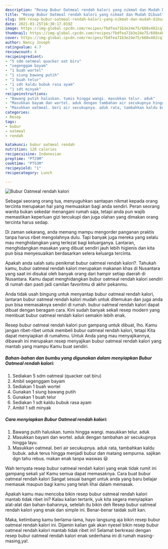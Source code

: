 ```yaml
---
description: "Resep Bubur Oatmeal rendah kalori yang nikmat dan Mudah Dibuat"
title: "Resep Bubur Oatmeal rendah kalori yang nikmat dan Mudah Dibuat"
slug: 909-resep-bubur-oatmeal-rendah-kalori-yang-nikmat-dan-mudah-dibuat
date: 2021-03-25T16:30:17.019Z
image: https://img-global.cpcdn.com/recipes/fbdfea71b3e24e75/680x482cq70/bubur-oatmeal-rendah-kalori-foto-resep-utama.jpg
thumbnail: https://img-global.cpcdn.com/recipes/fbdfea71b3e24e75/680x482cq70/bubur-oatmeal-rendah-kalori-foto-resep-utama.jpg
cover: https://img-global.cpcdn.com/recipes/fbdfea71b3e24e75/680x482cq70/bubur-oatmeal-rendah-kalori-foto-resep-utama.jpg
author: Nancy Joseph
ratingvalue: 4.7
reviewcount: 4
recipeingredient:
- "5 sdm oatmeal quacker oat biru"
- "segenggam bayam"
- "1 buah wortel"
- "1 siung bawang putih"
- "1 buah telur"
- "1 sdt kaldu bubuk rasa ayam"
- "1 sdt minyak"
recipeinstructions:
- "Bawang putih haluskan. tumis hingga wangi. masukkan telur. aduk"
- "Masukkan bayam dan wortel. aduk dengan tambahan air secukupnya hingga layu."
- "Masukkan oatmeal. beri air secukupnya. aduk rata, tambahkan kaldu bubuk. aduk terus hingga menjadi bubur dan matang sempurna. sajikan dgn tahu rebus. makan enak tanpa waswas 😃"
categories:
- Resep
tags:
- bubur
- oatmeal
- rendah

katakunci: bubur oatmeal rendah 
nutrition: 128 calories
recipecuisine: Indonesian
preptime: "PT29M"
cooktime: "PT53M"
recipeyield: "1"
recipecategory: Lunch

---
```



![Bubur Oatmeal rendah kalori](https://img-global.cpcdn.com/recipes/fbdfea71b3e24e75/680x482cq70/bubur-oatmeal-rendah-kalori-foto-resep-utama.jpg)

Sebagai seorang orang tua, menyuguhkan santapan nikmat kepada orang tercinta merupakan hal yang memuaskan bagi anda sendiri. Peran seorang  wanita bukan sekedar menangani rumah saja, tetapi anda pun wajib memastikan keperluan gizi tercukupi dan juga olahan yang dimakan orang tercinta harus sedap.

Di zaman  sekarang, anda memang mampu mengorder panganan praktis tanpa harus ribet mengolahnya dulu. Tapi banyak juga mereka yang selalu mau menghidangkan yang terlezat bagi keluarganya. Lantaran, menghidangkan masakan yang dibuat sendiri jauh lebih higienis dan kita pun bisa menyesuaikan berdasarkan selera keluarga tercinta. 



Apakah anda salah satu penikmat bubur oatmeal rendah kalori?. Tahukah kamu, bubur oatmeal rendah kalori merupakan makanan khas di Nusantara yang saat ini disukai oleh banyak orang dari hampir setiap daerah di Nusantara. Kamu dapat menghidangkan bubur oatmeal rendah kalori sendiri di rumah dan pasti jadi camilan favoritmu di akhir pekanmu.

Anda tidak usah bingung untuk menyantap bubur oatmeal rendah kalori, lantaran bubur oatmeal rendah kalori mudah untuk ditemukan dan juga anda pun bisa memasaknya sendiri di rumah. bubur oatmeal rendah kalori dapat dibuat dengan beragam cara. Kini sudah banyak sekali resep modern yang membuat bubur oatmeal rendah kalori semakin lebih enak.

Resep bubur oatmeal rendah kalori pun gampang untuk dibuat, lho. Kamu jangan ribet-ribet untuk membeli bubur oatmeal rendah kalori, tetapi Kita dapat menyiapkan di rumahmu. Untuk Anda yang mau menyajikannya, dibawah ini merupakan resep menyajikan bubur oatmeal rendah kalori yang mantab yang mampu Kamu buat sendiri.

<!--inarticleads1-->

##### Bahan-bahan dan bumbu yang digunakan dalam menyiapkan Bubur Oatmeal rendah kalori:

1. Sediakan 5 sdm oatmeal (quacker oat biru)
1. Ambil segenggam bayam
1. Sediakan 1 buah wortel
1. Gunakan 1 siung bawang putih
1. Gunakan 1 buah telur
1. Sediakan 1 sdt kaldu bubuk rasa ayam
1. Ambil 1 sdt minyak




<!--inarticleads2-->

##### Cara menyiapkan Bubur Oatmeal rendah kalori:

1. Bawang putih haluskan. tumis hingga wangi. masukkan telur. aduk
1. Masukkan bayam dan wortel. aduk dengan tambahan air secukupnya hingga layu.
1. Masukkan oatmeal. beri air secukupnya. aduk rata, tambahkan kaldu bubuk. aduk terus hingga menjadi bubur dan matang sempurna. sajikan dgn tahu rebus. makan enak tanpa waswas 😃




Wah ternyata resep bubur oatmeal rendah kalori yang enak tidak rumit ini gampang sekali ya! Kamu semua dapat memasaknya. Cara buat bubur oatmeal rendah kalori Sangat sesuai banget untuk anda yang baru belajar memasak maupun bagi kamu yang telah lihai dalam memasak.

Apakah kamu mau mencoba bikin resep bubur oatmeal rendah kalori mantab tidak ribet ini? Kalau kalian tertarik, yuk kita segera menyiapkan alat-alat dan bahan-bahannya, setelah itu bikin deh Resep bubur oatmeal rendah kalori yang enak dan simple ini. Benar-benar taidak sulit kan. 

Maka, ketimbang kamu berlama-lama, hayo langsung aja bikin resep bubur oatmeal rendah kalori ini. Dijamin kalian gak akan nyesel bikin resep bubur oatmeal rendah kalori mantab tidak ribet ini! Selamat berkreasi dengan resep bubur oatmeal rendah kalori enak sederhana ini di rumah masing-masing,ya!.


